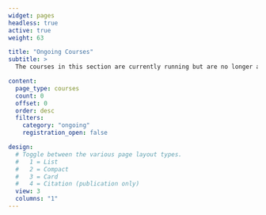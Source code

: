 ```yaml
---
widget: pages
headless: true
active: true
weight: 63

title: "Ongoing Courses"
subtitle: >
  The courses in this section are currently running but are no longer accepting registrations.

content:
  page_type: courses
  count: 0
  offset: 0
  order: desc
  filters:
    category: "ongoing"
    registration_open: false

design:
  # Toggle between the various page layout types.
  #   1 = List
  #   2 = Compact
  #   3 = Card
  #   4 = Citation (publication only)
  view: 3
  columns: "1"
---
```

